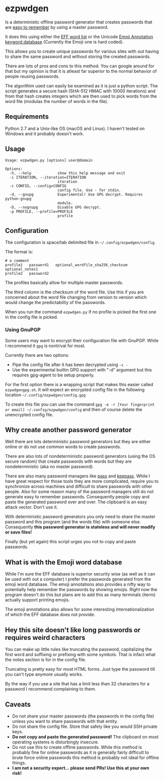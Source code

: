 # ezpwdgen

Is a deterministic offline password generator that creates passwords that are
[easy to remember](https://xkcd.com/936/) by using a master password.

It does this using either the
[EFF word list](https://www.eff.org/deeplinks/2016/07/new-wordlists-random-passphrases)
or the Unicode
[Emoji Annotation keyword database](http://unicode.org/emoji/charts/emoji-annotations.html)
(Currently the Emoji one is hard coded).

This allows you to create unique passwords for various sites with out having to
share the same password and without storing the created passwords.

There are lots of pros and cons to this method. You can google around for that
but my opinion is that it is atleast far superior to the normal behavior of
people reusing passwords.

The algorithim used can easily be examined as it is just a python script. 
The script generates a secure hash (SHA-512 HMAC with 10000 iterations) and from that hash creates integers
which are then used to pick words from the word file (modulas the number of words in the file).

## Requirements

Python 2.7 and a Unix-like OS (macOS and Linux). I haven't tested on Windows and it probably doesn't work.

## Usage

```
Usage: ezpwdgen.py [options] user@domain

Options:
  -h, --help            show this help message and exit
  -i ITERATION, --iteration=ITERATION
                        iteration
  -c CONFIG, --config=CONFIG
                        config file. Use - for stdin.
  -d, --gnupg           Experimental! Use GPG decrypt. Requires python-gnupg
                        module.
  -D, --nognupg         Disable GPG decrypt.
  -p PROFILE, --profile=PROFILE
                        profile
```

## Configuration

The configuration is space/tab delimited file in `~/.config/ezpwdgen/config`.

The format is:

```
# a comment
profile1   password1   optional_wordfile_sha256_checksum   optional_notes1
profile2   password2
```

The profiles basically allow for multiple master passwords.

The third column is the checksum of the word file. Use this if you are concerned
about the word file changing from version to version which would change the
predictability of the passwords.

When you run the command `ezpwdgen.py` if no profile is picked the first one in the config file is picked.

### Using GnuPGP

Some users may want to encrypt their configuration file with GnuPGP. 
While I recommend it `gpg` is nontrival for most.

Currently there are two options:

* Pipe the config file after it has been decrypted using `-c -`
* Use the experimental builtin GPG support with "-d" argument but this requires gpg-agent to be setup properly. 

For the first option there is a wrapping script that makes this easier called `ezpwdgengpg.sh`.
It will expect an encrypted config file in the following location `~/.config/ezpwdgen/config.gpg`

To create this file you can use the command 
`gpg -e -r [Your fingerprint or email] ~/.config/ezpwdgen/config` and then of 
course delete the unencrypted config file.


## Why create another password generator

Well there are lots deterministic password generators but they are either online
or do not use common words to create passwords.

There are also lots of nondeterministic password generators (using the OS secure
random) that create passwords with words but they are nondeterministic (aka no
master password).

There are also many password managers like
[pass](https://www.passwordstore.org/) and [keepass](http://keepass.info/).
While I have great respect for those tools they are more complicated, require
you to synchronize across machines and difficult to share passwords with other
people. Also for some reason many of the password managers still do not generate
easy to remember passwords. Consequently people copy and paste the generated
password over and over. The clipboard is an easy attack vector. Don't use it.

With deterministic password generators you only need to share the master
password and this program (and the words file) with someone else. Consequently
**this password generator is stateless and will never modify or save files!**

Finally (but yet again) this script urges you not to copy and paste passwords.

## What is with the Emoji word database

While I'm sure the EFF database is superior security wise (as well as it can be
used with out a computer) I prefer the passwords generated from the emoji word
database. The emoji annotations also provides a nifty way to potentially help
remember the passwords by showing emojis. Right now the program doesn't do this
but plans are to add this as many terminals (iterm) actually support printing
emojis.

The emoji annotations also allows for some interesting internationalization of
which the EFF database does not provide.

## Hey this site doesn't like long passwords or requires weird characters

You can make up little rules like truncating the password, capitalizing the
first word and suffixing or prefixing with some symbols. That is infact what the
notes section is for in the config file.

Truncating is pretty easy for most HTML forms. Just type the password till you
can't type anymore usually works.

By the way if you use a site that has a limit less than 32 characters for a
password I recommend complaining to them.

## Caveats

* Do not share your master passwords (the passwords in the config file) unless you want to share passwords with that entity.
* Do not share the config file. Store that safely like you would SSH private keys.
* **Do not copy and paste the generated password!** The clipboard on most operating systems is disturbingly insecure.
* Do not use this to create offline passwords. While this method is probably
  fine for online passwords as it is generally fairly difficult to brute force
  online passwords this method is probably not ideal for offline things.
* **I am not a security expert... please send PRs! Use this at your own risk!**
